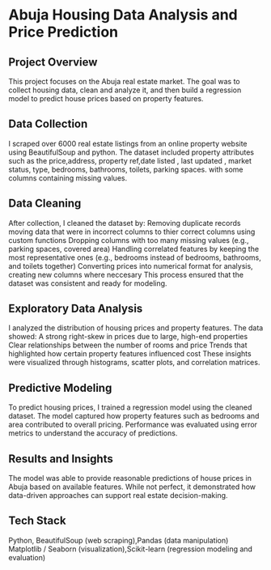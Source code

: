 # Abuja Housing Data Analysis and Price Prediction
## Project Overview

This project focuses on the Abuja real estate market. The goal was to collect housing data, clean and analyze it, and then build a regression model to predict house prices based on property features.

## Data Collection

I scraped over 6000 real estate listings from an online property website using BeautifulSoup and python. The dataset included property attributes such as the price,address, property ref,date listed , last updated , market status, type, bedrooms, bathrooms, toilets, parking spaces. with some columns  containing missing values.

## Data Cleaning
    
After collection, I cleaned the dataset by:
Removing duplicate records
moving data that were in incorrect columns to thier correct columns using custom functions
Dropping columns with too many missing values (e.g., parking spaces, covered area)
Handling correlated features by keeping the most representative ones (e.g., bedrooms instead of bedrooms, bathrooms, and toilets together)
Converting prices into numerical format for analysis, creating new columns where neccesary
This process ensured that the dataset was consistent and ready for modeling.

## Exploratory Data Analysis

 I analyzed the distribution of housing prices and property features. The data showed:
A strong right-skew in prices due to large, high-end properties
Clear relationships between the number of rooms and price
Trends that highlighted how certain property features influenced cost
These insights were visualized through histograms, scatter plots, and correlation matrices.

## Predictive Modeling
 
To predict housing prices, I trained a regression model using the cleaned dataset. The model captured how property features such as bedrooms and area contributed to overall pricing. Performance was evaluated using error metrics to understand the accuracy of predictions.

## Results and Insights

The model was able to provide reasonable predictions of house prices in Abuja based on available features. While not perfect, it demonstrated how data-driven approaches can support real estate decision-making.

## Tech Stack
Python, BeautifulSoup (web scraping),Pandas (data manipulation)
Matplotlib / Seaborn (visualization),Scikit-learn (regression modeling and evaluation)



